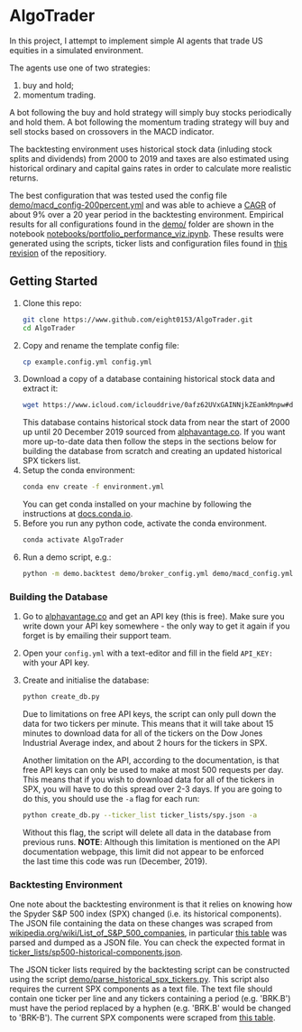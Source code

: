 # AlgoTrader
In this project, I attempt to implement simple AI agents that trade US equities in a simulated environment.

The agents use one of two strategies:
1.  buy and hold;
2.  momentum trading.

A bot following the buy and hold strategy will simply buy stocks periodically and hold them.
A bot following the momentum trading strategy will buy and sell stocks based on crossovers in the MACD indicator.

The backtesting environment uses historical stock data (inluding stock splits and dividends) from 2000 to 2019 and taxes are also estimated using historical ordinary and capital gains rates in order to calculate more realistic returns.

The best configuration that was tested used the config file [demo/macd_config-200percent.yml](https://github.com/eight0153/AlgoTrader/blob/master/demo/macd_config-200percent.yml) and was able to achieve a [CAGR](https://en.wikipedia.org/wiki/Compound_annual_growth_rate) of about 9% over a 20 year period in the backtesting environment.
Empirical results for all configurations found in the [demo/](https://github.com/eight0153/AlgoTrader/blob/master/demo) folder are shown in the notebook [notebooks/portfolio_performance_viz.ipynb](https://github.com/eight0153/AlgoTrader/blob/master/notebooks/portfolio_performance_viz.ipynb).
These results were generated using the scripts, ticker lists and configuration files found in [this revision](https://github.com/eight0153/AlgoTrader/tree/d5651a184453523916704fbdf130fd7bc8635f72) of the repositiory.

## Getting Started
1.  Clone this repo:
    ```bash
    git clone https://www.github.com/eight0153/AlgoTrader.git
    cd AlgoTrader
    ```
2.  Copy and rename the template config file:
    ```bash
    cp example.config.yml config.yml
    ```
3.  Download a copy of a database containing historical stock data and extract it:
    ```bash
    wget https://www.icloud.com/iclouddrive/0afz62UVxGAINNjkZEamkMnpw#data
    ```
    This database contains historical stock data from near the start of 2000 up until 20 December 2019 sourced from [alphavantage.co](https://www.alphavantage.co/).
    If you want more up-to-date data then follow the steps in the sections below for building the database from scratch and creating an updated historical SPX tickers list.
4.  Setup the conda environment:
    ```bash
    conda env create -f environment.yml
    ```
    You can get conda installed on your machine by following the instructions at 
    [docs.conda.io](https://docs.conda.io/projects/conda/en/latest/user-guide/install/index.html).   
5.  Before you run any python code, activate the conda environment.
    ```bash
    conda activate AlgoTrader
    ```
6.  Run a demo script, e.g.:
    ```bash
    python -m demo.backtest demo/broker_config.yml demo/macd_config.yml
    ```
### Building the Database
1.  Go to [alphavantage.co](https://www.alphavantage.co/support/#api-key) and get an API key (this is free).
    Make sure you write down your API key somewhere - the only way to get it again if you forget is by emailing their 
    support team.
2.  Open your `config.yml` with a text-editor and fill in the field `API_KEY: ` with your API key.
3.  Create and initialise the database:
    ```bash
    python create_db.py
    ```
    Due to limitations on free API keys, the script can only pull down the data for two tickers per minute.
    This means that it will take about 15 minutes to download data for all of the tickers on the Dow Jones Industrial Average 
    index, and about 2 hours for the tickers in SPX.
    
    Another limitation on the API, according to the documentation, is that free API keys can only be used to make at most 500 requests per day.
    This means that if you wish to download data for all of the tickers in SPX, you will have to do this spread over 
    2-3 days. If you are going to do this, you should use the `-a` flag for each run:
    ```bash
    python create_db.py --ticker_list ticker_lists/spy.json -a
    ```
    Without this flag, the script will delete all data in the database from previous runs.
    **NOTE**: Although this limitation is mentioned on the API documentation webpage, this limit did not appear to be enforced  
    the last time this code was run (December, 2019).
    
### Backtesting Environment
One note about the backtesting environment is that it relies on knowing how the Spyder S&P 500 index (SPX) changed (i.e. its historical components).
The JSON file containing the data on these changes was scraped from [wikipedia.org/wiki/List_of_S&P_500_companies](https://en.wikipedia.org/wiki/List_of_S%26P_500_companies), in particular [this table](https://en.wikipedia.org/wiki/List_of_S%26P_500_companies#Selected_changes_to_the_list_of_S&P_500_components) was parsed and dumped as a JSON file.
You can check the expected format in [ticker_lists/sp500-historical-components.json](https://github.com/eight0153/AlgoTrader/blob/master/ticker_lists/sp500-historical-components.json).

The JSON ticker lists required by the backtesting script can be constructed using the script [demo/parse_historical_spx_tickers.py](https://github.com/eight0153/AlgoTrader/blob/master/demo/parse_historical_spx_tickers.py).
This script also requires the current SPX components as a text file.
The text file should contain one ticker per line and any tickers containing a period (e.g. 'BRK.B') must have the period replaced by a hyphen (e.g. 'BRK.B' would be changed to 'BRK-B').
The current SPX components were scraped from [this table](https://en.wikipedia.org/wiki/List_of_S%26P_500_companies#S&P_500_component_stocks).
